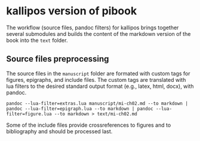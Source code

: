 # kallipos version of pibook

The workflow (source files, pandoc filters) for kallipos
brings together several submodules and builds the content of
the markdown version of the book into the `text` folder.

## Source files preprocessing

The source files in the `manuscript` folder are formated with 
custom tags for figures, epigraphs, and include files. The
custom tags are translated with lua filters to the desired
standard output format (e.g., latex, html, docx), with pandoc.

```
pandoc --lua-filter=extras.lua manuscript/mi-ch02.md --to markdown | pandoc --lua-filter=epigraph.lua --to markdown | pandoc --lua-filter=figure.lua --to markdown > text/mi-ch02.md
```

Some of the include files provide crossreferences to figures
and to bibliography and should be processed last.
